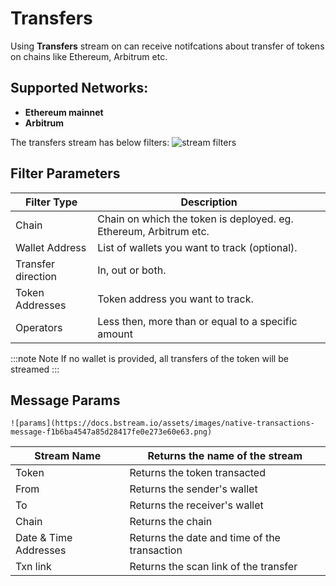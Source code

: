 # Transfers

Using **Transfers** stream on can receive notifcations about transfer of tokens on chains like Ethereum, Arbitrum etc.

## Supported Networks:

- **Ethereum mainnet**
- **Arbitrum**

The transfers stream has below filters:
![stream filters](https://cdn.discordapp.com/attachments/841605440038240276/1181900554759307294/image.png?ex=6582bdaa&is=657048aa&hm=6686a4d09f53219d93cd500b974d6a45b39d10e34c9e62c403bf7fcaa6e5406f&)

## Filter Parameters

| Filter Type        | Description                                                       |
| ------------------ | ----------------------------------------------------------------- |
| Chain              | Chain on which the token is deployed. eg. Ethereum, Arbitrum etc. |
| Wallet Address     | List of wallets you want to track (optional).                     |
| Transfer direction | In, out or both.                                                  |
| Token Addresses    | Token address you want to track.                                  |
| Operators          | Less then, more than or equal to a specific amount                  |

:::note Note
If no wallet is provided, all transfers of the token will be streamed
:::

## Message Params

    ![params](https://docs.bstream.io/assets/images/native-transactions-message-f1b6ba4547a85d28417fe0e273e60e63.png)

| Stream Name           | Returns the name of the stream               |
| --------------------- | -------------------------------------------- |
| Token                 | Returns the token transacted                 |
| From                  | Returns the sender's wallet                  |
| To                    | Returns the receiver's wallet                |
| Chain                 | Returns the chain                            |
| Date & Time Addresses | Returns the date and time of the transaction |
| Txn link              | Returns the scan link of the transfer        |
